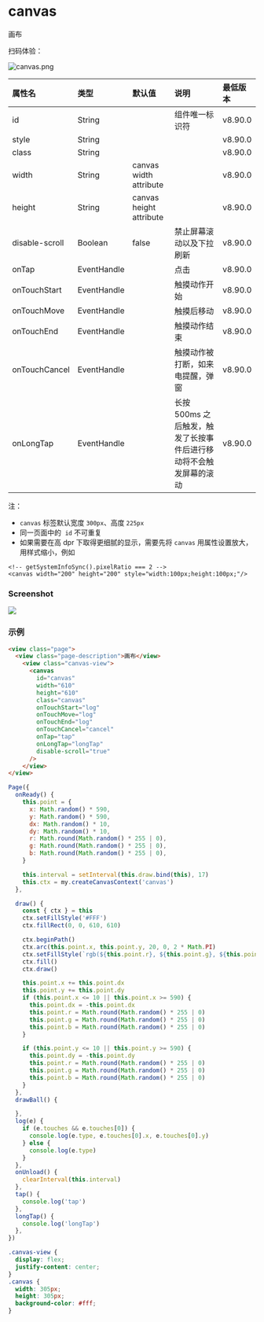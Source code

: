 # canvas

画布

扫码体验：

![canvas.png](https://cache.amap.com/ecology/tool/miniapp/1563520876388.png)

| 属性名 | 类型 | 默认值 | 说明 | 最低版本 |
| :--- | :--- | :--- | :--- | :--- |
| id | String |  | 组件唯一标识符 | v8.90.0 |
| style | String |  |  | v8.90.0 |
| class | String |  |  | v8.90.0 |
| width | String | canvas width attribute |  | v8.90.0 |
| height | String | canvas height attribute |  | v8.90.0 |
| disable-scroll | Boolean | false | 禁止屏幕滚动以及下拉刷新 | v8.90.0 |
| onTap | EventHandle |  | 点击 | v8.90.0 |
| onTouchStart | EventHandle |  | 触摸动作开始 | v8.90.0 |
| onTouchMove | EventHandle |  | 触摸后移动 | v8.90.0 |
| onTouchEnd | EventHandle |  | 触摸动作结束 | v8.90.0 |
| onTouchCancel | EventHandle |  | 触摸动作被打断，如来电提醒，弹窗 | v8.90.0 |
| onLongTap | EventHandle |  | 长按 500ms 之后触发，触发了长按事件后进行移动将不会触发屏幕的滚动 | v8.90.0 |

注：

- `canvas` 标签默认宽度 `300px`、高度 `225px`
- 同一页面中的  `id` 不可重复
- 如果需要在高 dpr 下取得更细腻的显示，需要先将 `canvas` 用属性设置放大，用样式缩小，例如
```
<!-- getSystemInfoSync().pixelRatio === 2 -->
<canvas width="200" height="200" style="width:100px;height:100px;"/>
```

### Screenshot

![](https://zos.alipayobjects.com/rmsportal/CHemqKHDowJarOdCBdvN.gif#align=left&display=inline&height=331&originHeight=331&originWidth=332&status=done&width=332)

### 示例

```html
<view class="page">
  <view class="page-description">画布</view>
    <view class="canvas-view">
      <canvas 
        id="canvas"
        width="610"
        height="610"
        class="canvas"
        onTouchStart="log"
        onTouchMove="log"
        onTouchEnd="log"
        onTouchCancel="cancel"
        onTap="tap"
        onLongTap="longTap"
        disable-scroll="true"
      />
    </view>
</view>
```

```javascript
Page({
  onReady() {
    this.point = {
      x: Math.random() * 590,
      y: Math.random() * 590,
      dx: Math.random() * 10,
      dy: Math.random() * 10,
      r: Math.round(Math.random() * 255 | 0),
      g: Math.round(Math.random() * 255 | 0),
      b: Math.round(Math.random() * 255 | 0),
    }

    this.interval = setInterval(this.draw.bind(this), 17)
    this.ctx = my.createCanvasContext('canvas')
  },

  draw() {
    const { ctx } = this
    ctx.setFillStyle('#FFF')
    ctx.fillRect(0, 0, 610, 610)

    ctx.beginPath()
    ctx.arc(this.point.x, this.point.y, 20, 0, 2 * Math.PI)
    ctx.setFillStyle(`rgb(${this.point.r}, ${this.point.g}, ${this.point.b})`)
    ctx.fill()
    ctx.draw()

    this.point.x += this.point.dx
    this.point.y += this.point.dy
    if (this.point.x <= 10 || this.point.x >= 590) {
      this.point.dx = -this.point.dx
      this.point.r = Math.round(Math.random() * 255 | 0)
      this.point.g = Math.round(Math.random() * 255 | 0)
      this.point.b = Math.round(Math.random() * 255 | 0)
    }

    if (this.point.y <= 10 || this.point.y >= 590) {
      this.point.dy = -this.point.dy
      this.point.r = Math.round(Math.random() * 255 | 0)
      this.point.g = Math.round(Math.random() * 255 | 0)
      this.point.b = Math.round(Math.random() * 255 | 0)
    }
  },
  drawBall() {

  },
  log(e) {
    if (e.touches && e.touches[0]) {
      console.log(e.type, e.touches[0].x, e.touches[0].y)
    } else {
      console.log(e.type)
    }
  },
  onUnload() {
    clearInterval(this.interval)
  },
  tap() {
    console.log('tap')
  },
  longTap() {
    console.log('longTap')
  },
})
```

```css
.canvas-view {
  display: flex;
  justify-content: center;
}
.canvas {
  width: 305px;
  height: 305px;
  background-color: #fff;
}
```
